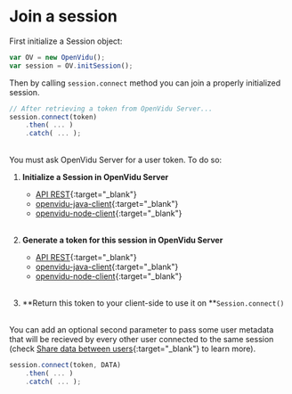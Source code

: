 # Join a session

First initialize a Session object:

```javascript
var OV = new OpenVidu();
var session = OV.initSession();
```

Then by calling `session.connect` method you can join a properly initialized session.

```javascript
// After retrieving a token from OpenVidu Server...
session.connect(token)
    .then( ... )
    .catch( ... );
```
<br>
You must ask OpenVidu Server for a user token. To do so:

1. **Initialize a Session in OpenVidu Server**
    - [API REST](/docs/reference-docs/REST-API#post-apisessions){:target="_blank"}
    - [openvidu-java-client](/docs/reference-docs/openvidu-java-client#create-a-session){:target="_blank"}
    - [openvidu-node-client](/docs/reference-docs/openvidu-node-client#create-a-session){:target="_blank"}<br><br>

2. **Generate a token for this session in OpenVidu Server**
    - [API REST](/docs/reference-docs/REST-API#post-apitokens){:target="_blank"}
    - [openvidu-java-client](/docs/reference-docs/openvidu-java-client#generate-a-token){:target="_blank"}
    - [openvidu-node-client](/docs/reference-docs/openvidu-node-client#generate-a-token){:target="_blank"}<br><br>

3. **Return this token to your client-side to use it on **`Session.connect()`<br><br>

You can add an optional second parameter to pass some user metadata that will be recieved by every other user connected to the same session (check [Share data between users](/docs/cheatsheet/share-data/){:target="_blank"} to learn more).

```javascript
session.connect(token, DATA)
    .then( ... )
    .catch( ... );
```
